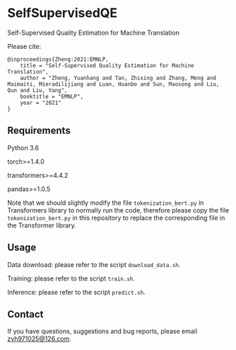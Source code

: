 # SelfSupervisedQE

Self-Supervised Quality Estimation for Machine Translation

Please cite:

```
@inproceedings{Zheng:2021:EMNLP,
    title = "Self-Supervised Quality Estimation for Machine Translation",
    author = "Zheng, Yuanhang and Tan, Zhixing and Zhang, Meng and Maimaiti, Mieradilijiang and Luan, Huanbo and Sun, Maosong and Liu, Qun and Liu, Yang",
    booktitle = "EMNLP",
    year = "2021"
}
```

## Requirements

Python 3.6

torch>=1.4.0

transformers>=4.4.2

pandas>=1.0.5

Note that we should slightly modify the file `tokenization_bert.py` in Transformers library to normally run the code, therefore please copy the file `tokenization_bert.py` in this repository to replace the corresponding file in the Transformer library.

## Usage

Data download: please refer to the script `download_data.sh`.

Training: please refer to the script `train.sh`.

Inference: please refer to the script `predict.sh`.

## Contact

If you have questions, suggestions and bug reports, please email [zyh971025@126.com](mailto:zyh971025@126.com).